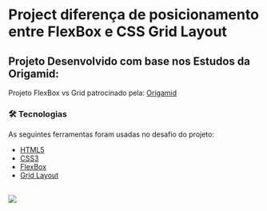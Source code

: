 # Project diferença de posicionamento entre FlexBox e CSS Grid Layout #
<h2> Projeto Desenvolvido com base nos Estudos da Origamid:</h2>

<p> Projeto FlexBox vs Grid patrocinado pela: <a href="https://www.origamid.com">Origamid</a></p>
 
### 🛠 Tecnologias

As seguintes ferramentas foram usadas no desafio do projeto:

- [HTML5](https://developer.mozilla.org/pt-BR/docs/Web/HTML)
- [CSS3](https://developer.mozilla.org/pt-BR/docs/Web/CSS)
- [FlexBox](https://developer.mozilla.org/pt-BR/docs/Web/CSS/CSS_Flexible_Box_Layout/Basic_Concepts_of_Flexbox)
- [Grid Layout](https://developer.mozilla.org/pt-BR/docs/Web/CSS/CSS_Grid_Layout/Basic_Concepts_of_Grid_Layout)
<br>
 
 
 <img src="https://img.shields.io/static/v1?label=DEV&message=Darcisio Almeida&color=7159c1&style=for-the-badge&logo=ghost"/>
